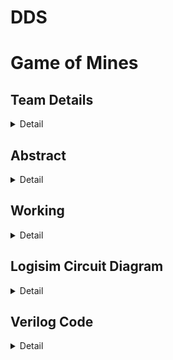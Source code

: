 # DDS
# Game of Mines

<!-- First Section -->
## Team Details
<details>
  <summary>Detail</summary>

  > Semester: 3rd Sem B. Tech. CSE

  > Section: S1

  > Member-1: G.Aravind, 231CS124, gurugubelliaravind.231cs124@nitk.edu.in

  > member-2: K Sanjay Abhiroop, 231CS128, karumanchisanjay.231cs128@nitk.edu.in

  > Member-3: Pranav Gujjar, 231CS143, pranavgujjar.231cs143@nitk.edu.in
</details>

<!-- Second Section -->
## Abstract
<details>
  
  <summary>Detail</summary>
  
  > Write your updatede abstract here
</details>

<!-- Third Section -->
## Working
<details>
  <summary>Detail</summary>

  > Explain the working of your model with the help of a functional table (compulsory) followed by the flowchart.
</details>

<!-- Fourth Section -->
## Logisim Circuit Diagram
<details>
  <summary>Detail</summary>

  > Update a neat logisim circuit diagram
</details>

<!-- Fifth Section -->
## Verilog Code
<details>
  <summary>Detail</summary>

  > Neatly update the Verilog code in code style only.
</details>
